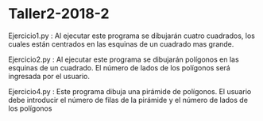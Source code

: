 # Taller2-2018-2
Ejercicio1.py : 
  Al ejecutar este programa se dibujarán cuatro cuadrados, los cuales están centrados en las esquinas de un cuadrado mas grande.
 
Ejercicio2.py : 
   Al ejecutar este programa se dibujarán polígonos en las esquinas de un cuadrado. El número de lados de los polígonos será ingresada por    el usuario.
   
 Ejercicio4.py :
  Este programa dibuja una pirámide de polígonos. El usuario debe introducir el número de filas de la pirámide y el número de lados de los polígonos
  
